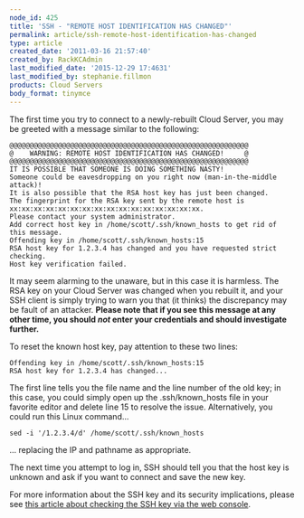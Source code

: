 ```yaml
---
node_id: 425
title: 'SSH - "REMOTE HOST IDENTIFICATION HAS CHANGED"'
permalink: article/ssh-remote-host-identification-has-changed
type: article
created_date: '2011-03-16 21:57:40'
created_by: RackKCAdmin
last_modified_date: '2015-12-29 17:4631'
last_modified_by: stephanie.fillmon
products: Cloud Servers
body_format: tinymce
---
```


The first time you try to connect to a newly-rebuilt Cloud Server, you
may be greeted with a message similar to the following:

    @@@@@@@@@@@@@@@@@@@@@@@@@@@@@@@@@@@@@@@@@@@@@@@@@@@@@@@@@@@
    @    WARNING: REMOTE HOST IDENTIFICATION HAS CHANGED!     @
    @@@@@@@@@@@@@@@@@@@@@@@@@@@@@@@@@@@@@@@@@@@@@@@@@@@@@@@@@@@
    IT IS POSSIBLE THAT SOMEONE IS DOING SOMETHING NASTY!      
    Someone could be eavesdropping on you right now (man-in-the-middle attack)!
    It is also possible that the RSA host key has just been changed.           
    The fingerprint for the RSA key sent by the remote host is                 
    xx:xx:xx:xx:xx:xx:xx:xx:xx:xx:xx:xx:xx:xx:xx:xx.                           
    Please contact your system administrator.
    Add correct host key in /home/scott/.ssh/known_hosts to get rid of this message.
    Offending key in /home/scott/.ssh/known_hosts:15                                
    RSA host key for 1.2.3.4 has changed and you have requested strict checking.
    Host key verification failed.

It may seem alarming to the unaware, but in this case it is harmless.
The RSA key on your Cloud Server was changed when you rebuilt it, and
your SSH client is simply trying to warn you that (it thinks) the
discrepancy may be fault of an attacker. **Please note that if you see
this message at any other time, you should *not* enter your credentials
and should investigate further.**

To reset the known host key, pay attention to these two lines:

    Offending key in /home/scott/.ssh/known_hosts:15                                
    RSA host key for 1.2.3.4 has changed...

The first line tells you the file name and the line number of the old
key; in this case, you could simply open up the .ssh/known\_hosts file
in your favorite editor and delete line 15 to resolve the issue.
Alternatively, you could run this Linux command...

    sed -i '/1.2.3.4/d' /home/scott/.ssh/known_hosts

... replacing the IP and pathname as appropriate.

The next time you attempt to log in, SSH should tell you that the host
key is unknown and ask if you want to connect and save the new key.

For more information about the SSH key and its security implications,
please see [this article about checking the SSH key via the web
console](http://www.rackspace.com/knowledge_center/article/rackspace-cloud-essentials-checking-a-server%E2%80%99s-ssh-host-fingerprint-with-the-web-console).

